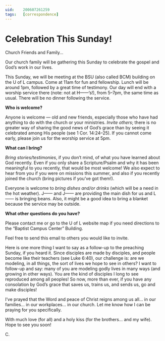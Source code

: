 ```yaml
---
uid:	200607261259
tags:	[correspondence]
---
```

  
# Celebration This Sunday!

Church Friends and Family…

Our church family will be gathering this Sunday to celebrate the gospel and God’s work in our lives.

This Sunday, we will be meeting at the BSU (also called BCM) building on the U of L campus. Come at 11am for fun and fellowship. Lunch will be around 1pm, followed by a great time of testimony. Our day will end with a worship service there (note: not at H——’s!), from 5–7pm, the same time as usual. There will be no dinner following the service.

**Who is welcome?**

Anyone is welcome — old and new friends, especially those who have had anything to do with the church or your ministries. *Invite others*; there is no greater way of sharing the good news of God’s grace than by seeing it celebrated among His people (see 1 Cor. 14:24–25). If you cannot come early, please join us for the worship service at 5pm.

**What can I bring?**

*Bring stories/testimonies*, if you don’t mind, of what you have learned about God recently. Even if you only share a Scripture/Psalm and why it has been meaningful to you recently, that would be most welcome! We also expect to hear from you if you were on missions this summer, and also if you recently joined the church (bring pictures if you’ve got them!).

Everyone is welcome to *bring dishes and/or drinks* (which will be a need in the hot weather). J—— and J—— are providing the main dish for us and L—— is bringing beans. Also, it might be a good idea to bring a blanket because the service may be outside.

**What other questions do you have?**

Please contact me or go to the U of L website map if you need directions to the “Baptist Campus Center” Building.

Feel free to send this email to others you would like to invite.

Here is one more thing I want to say as a follow-up to the preaching Sunday, if you heard it. Since disciples are made by disciples, and people become like their teachers (see Luke 6:40), our challenge is: are we modeling, in all things, the sort of lives we hope to see in others? I want to follow-up and say: many of you are modeling godly lives in many ways (and growing in other ways). You are the kind of disciples I long to see reproduced among all peoples! So now, more than ever, if you have any consolation by God’s grace that saves us, trains us, and sends us, go and make disciples!

I’ve prayed that the Word and peace of Christ reigns among us all… in our families… in our workplaces… in our church. Let me know how I can be praying for you specifically.

With much love (for all) and a holy kiss (for the brothers… and my wife). Hope to see you soon!

C.
